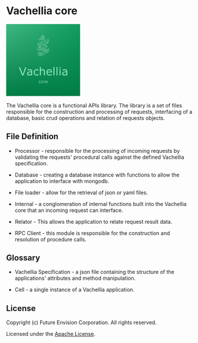 # Vachellia core
<img src="assets/icons/vachellia_core.png" width="200">

The Vachellia core is a functional APIs library. The library is a set of files responsible for the construction and processing of requests, interfacing of a database, basic crud operations and relation of requests objects.

## File Definition

- Processor - responsible for the processing of incoming requests by validating the requests' procedural calls against the defined Vachellia specification.

- Database - creating a database instance with functions to allow the application to interface with mongodb. 

- File loader - allow for the retrieval of json or yaml files.

- Internal - a conglomeration of internal functions built into the Vachellia core that an incoming request can interface.

- Relator - This allows the application to relate request result data.

- RPC Client - this module is responsible for the construction and  resolution of procedure calls.

## Glossary

- Vachellia Specification - a json file containing the structure of the applications' attributes and method manipulation.

- Cell - a single instance of a Vachellia application.

## License
Copyright (c) Future Envision Corporation. All rights reserved.

Licensed under the [Apache License](./LICENSE).